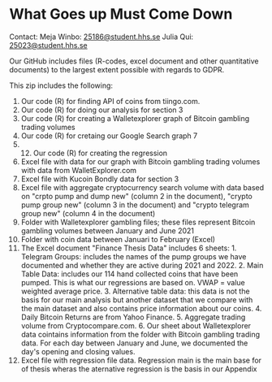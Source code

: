 # What Goes up Must Come Down
Contact:
Meja Winbo: 25186@student.hhs.se
Julia Qui: 25023@student.hhs.se

Our GitHub includes files (R-codes, excel document and other quantitative documents) to the largest extent possible with regards to GDPR.

This zip includes the following:
1. Our code (R) for finding API of coins from tiingo.com. 
2. Our code (R) for doing our analysis for section 3
3. Our code (R) for creating a Walletexplorer graph of Bitcoin gambling trading volumes
4. Our code (R) for cretaing our Google Search graph 7
5. 12. Our code (R) for creating the regression
6. Excel file with data for our graph with Bitcoin gambling trading volumes with data from WalletExplorer.com
7. Excel file with Kucoin Bondly data for section 3
8. Excel file with aggregate cryptocurrency search volume with data based on "crpto pump and dump new" (column 2 in the document), "crypto pump group new" (column 3 in the document) and "crypto telegram group new" (column 4 in the document)
9. Folder with Walletexplorer gambling files; these files represent Bitcoin gambling volumes between January and June 2021
10. Folder with coin data between Januari to February (Excel)
11. The Excel document "Finance Thesis Data" includes 6 sheets: 1. Telegram Groups: includes the names of the pump groups we have documented and whether they are active during 2021 and 2022. 2. Main Table Data: includes our 114 hand collected coins that have been pumped. This is what our regressions are based on. VWAP = value weighted average price. 3. Alternative table data: this data is not the basis for our main analysis but another dataset that we compare with the main dataset and also contains price information about our coins. 4. Daily Bitcoin Returns are from Yahoo Finance. 5. Aggregate trading volume from Cryptocompare.com. 6. Our sheet about Walletexplorer data cointains information from the folder with Bitcoin gambling trading data. For each day between January and June, we documented the day's opening and closing values.
12. Excel file with regression file data. Regression main is the main base for of thesis wheras the aternative regression is the basis in our Appendix










